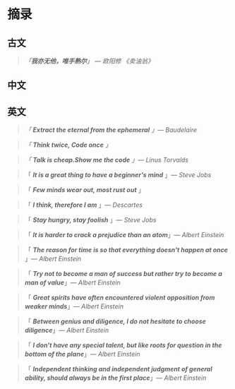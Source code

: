 # 摘录

## 古文

> *「**我亦无他，唯手熟尔**」 — 欧阳修 《卖油翁》*







## 中文









## 英文



>  *「 **Extract the eternal from the ephemeral** 」— Baudelaire*



>  *「 **Think twice, Code once** 」*



> *「 **Talk is cheap.Show me the code** 」— Linus Torvalds*



> 「 ***It is a great thing to have a beginner's mind*** 」— *Steve Jobs*



> 「 ***Few minds wear out, most rust out*** 」



> 「 ***I think, therefore I am*** 」— *Descartes*



> 「 ***Stay hungry, stay foolish*** 」— *Steve Jobs*



> 「 ***lt is harder to crack a prejudice than an atom***」— *Albert Einstein*



> 「 ***The reason for time is so that everything doesn't happen at once*** 」— *Albert Einstein*



> 「 ***Try not to become a man of success but rather try to become a man of value***」—  *Albert Einstein*



> 「 ***Great spirits have often encountered violent opposition from weaker minds***」— *Albert Einstein*



> 「 ***Between genius and diligence, I do not hesitate to choose diligence***」—  *Albert Einstein*



> 「 ***I don't have any special talent, but like roots for question in the bottom of the plane***」—  *Albert Einstein*



> 「 ***Independent thinking and independent judgment of general ability, should always be in the first place***」—  *Albert Einstein*



